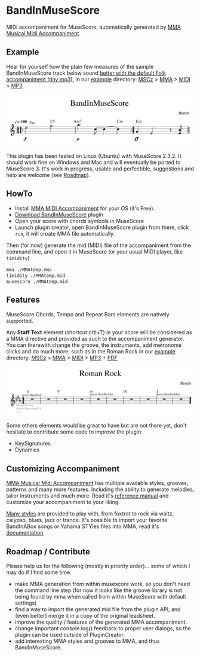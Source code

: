# BandInMuseScore
MIDI accompaniment for MuseScore, automatically generated by [MMA Musical Midi Accompaniment](https://www.mellowood.ca/mma/index.html).

## Example
Hear for yourself how the plain few measures of the sample BandInMuseScore track below sound [better with the default Folk accompaniment (tiny mp3)](https://gitcdn.xyz/repo/berteh/BandInMuseScore/master/example/BandInMuseScore_with_mma.mp3), in our [example](https://github.com/berteh/BandInMuseScore/tree/master/example) directory: [MSCz](https://gitcdn.xyz/repo/berteh/BandInMuseScore/master/example/BandInMuseScore.mscz) > [MMA](https://github.com/berteh/BandInMuseScore/blob/master/example/BandInMuseScore.mma) > [MIDI](https://gitcdn.xyz/repo/berteh/BandInMuseScore/master/example/BandInMuseScore.mid) > [MP3](https://gitcdn.xyz/repo/berteh/BandInMuseScore/master/example/BandInMuseScore_with_mma.mp3)

![Illustration: Simple Score exampe](example/BandInMuseScore.png)

This plugin has been tested on Linux (Ubuntu) with MuseScore 2.3.2. It should work fine on Windows and Mac and will eventually be ported to MuseScore 3. It's work in progress, usable and perfectible, suggestions and help are welcome (see [Roadmap](BandInMuseScore#roadmap--contribute)).

## HowTo
- Install [MMA MIDI Accompaniment](https://www.mellowood.ca/mma/index.html) for your OS (it's Free).
- [Download BandInMuseScore](https://github.com/berteh/BandInMuseScore/archive/master.zip) plugin
- Open your score with chords symbols in MuseScore
- Launch plugin creator, open BandInMuseScore plugin from there, click `run`, it will create MMA file automatically.

Then (for now) generate the mid (MIDI) file of the accompaniment from the command line, and open it in MuseScore (or your usual MIDI player, like ``timidity``)

    mma ./MMAtemp.mma
    timidity ./MMAtemp.mid
    musescore ./MMAtemp.mid
    
## Features
MuseScore Chords, Tempo and Repeat Bars elements are natively supported.

Any __Staff Text__ element (shortcut crtl+T) in your score will be considered as a MMA directive and provided as such to the accompaniment generator. You can therewith change the groove, the instruments, add metronome clicks and do much more, such as in the Roman Rock in our  [example](https://github.com/berteh/BandInMuseScore/tree/master/example) directory: [MSCz](https://gitcdn.xyz/repo/berteh/BandInMuseScore/master/example/Roman_Rock.mscz) > [MMA](https://github.com/berteh/BandInMuseScore/blob/master/example/Roman_Rock.mma) > [MIDI](https://gitcdn.xyz/repo/berteh/BandInMuseScore/master/example/Roman_Rock.mid) > [MP3](https://gitcdn.xyz/repo/berteh/BandInMuseScore/master/example/Roman_Rock_MMA.mp3) + [PDF](https://gitcdn.xyz/repo/berteh/BandInMuseScore/master/example/Roman_Rock_MMA.pdf)

![Illustration: Score with Roman chords and directive annotations](example/Roman_Rock.png)

Some others elements would be great to have but are not there yet, don't hesitate to contribute some code to improve the plugin:

- KeySignatures
- Dynamics


## Customizing Accompaniment
[MMA Musical Midi Accompaniment](https://www.mellowood.ca/mma/index.html) has multiple available styles, grooves, patterns and many more features. Including the ability to generate melodies, tailor instruments and much more. Read it's [reference manual](https://www.mellowood.ca/mma/online-docs/html/ref/mma.html) and customize your accompaniment to your liking.

[Many styles](MMA-Styles.md) are provided to play with, from foxtrot to rock via waltz, calypso, blues, jazz or trance. It's possible to import your favorite BandInABox songs or Yahama STYles files into MMA, read it's [documentation](https://www.mellowood.ca/mma/helpers.html#convert).


## Roadmap / Contribute
Please help us for the following (mostly in priority order)... some of which I may do if I find some time:
- make MMA generation from within musescore work, so you don't need the command line step (for now it looks like the groove library is not being found by mma when called from within MuseScore with default settings)
- find a way to import the generated mid file from the plugin API, and (even better) merge it in a copy of the original leadsheet.
- improve the quality / features of the generated MMA accompaniment.
- change important console.log() feedback to proper user dialogs, so the plugin can be used outside of PluginCreator.
- add interesting MMA styles and grooves to MMA, and thus BandInMuseScore.
